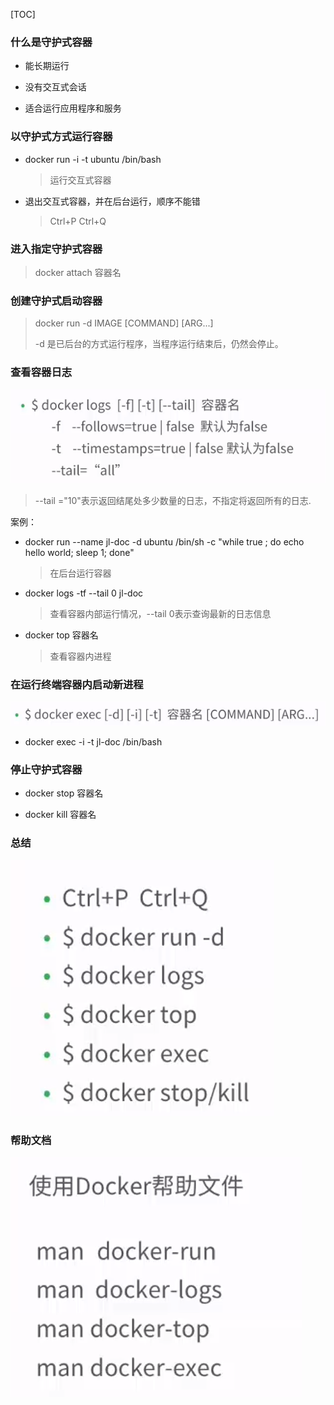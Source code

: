 [TOC]

### 什么是守护式容器

- 能长期运行

- 没有交互式会话

- 适合运行应用程序和服务

  

### 以守护式方式运行容器

- docker run -i -t ubuntu /bin/bash

  >  运行交互式容器

- 退出交互式容器，并在后台运行，顺序不能错

  > Ctrl+P  Ctrl+Q 



### 进入指定守护式容器

> docker attach 容器名



### 创建守护式启动容器

> docker run -d IMAGE [COMMAND] [ARG...]
>
>  -d 是已后台的方式运行程序，当程序运行结束后，仍然会停止。



### 查看容器日志

![1564629610331](assets/1564629610331.png)

> --tail ="10"表示返回结尾处多少数量的日志，不指定将返回所有的日志.

案例：

- docker run --name jl-doc -d ubuntu /bin/sh -c "while true ; do echo hello world; sleep 1; done"

  > 在后台运行容器

- docker logs -tf --tail 0 jl-doc

  > 查看容器内部运行情况，--tail 0表示查询最新的日志信息



- docker top 容器名

  > 查看容器内进程



### 在运行终端容器内启动新进程

![1564631358230](assets/1564631358230.png)

- docker exec  -i -t  jl-doc /bin/bash



### 停止守护式容器

- docker stop 容器名

- docker kill 容器名

### 总结

![1564731106014](assets/1564731106014.png)

### 帮助文档

![1564731174027](assets/1564731174027.png)